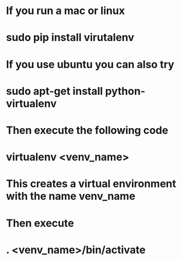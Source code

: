 # If you run a mac or linux 
# sudo pip install virutalenv
# If you use ubuntu you can also try
# sudo apt-get install python-virtualenv

# Then execute the following code
# virtualenv <venv_name>
# This creates a virtual environment with the name venv_name
# Then execute
# . <venv_name>/bin/activate


